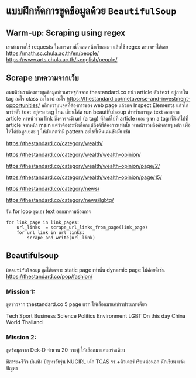 # แบบฝึกหัดการขูดข้อมูลด้วย `BeautifulSoup`

## Warm-up: Scraping using regex
เราสามารถใช้ requests ในการดาวน์โหลดหน้าเว็บลงมา แล้วใช้ regex ตรวจหาได้เลย
https://math.sc.chula.ac.th/en/people/
https://www.arts.chula.ac.th/~english/people/

## Scrape บทความจากเว็บ
สมมติว่าเราต้องการขูดข้อมูลข่าวเศรษฐกิจจาก thestandard.co
หน้า article ตัว text อยู่ภายใน tag อะไร class อะไร id อะไร
https://thestandard.co/metaverse-and-investment-opportunities/
คลิกขวาบนจุดที่ต้องการของ web page แล้วกด Inspect Elements แล้วไล่หาว่าตัว text อยู่ตรง tag ไหน 
เขียนโค้ด run beautifulsoup สำหรับการขูด text ออกจาก article
หาหน้ารวม link ซึ่งควรจะมี url (a tag) ที่ลิงค์ไปที่ article เยอะ ๆ 
หา a tag ที่ลิงค์ไปที่ article จากหน้า main แต่ว่าต้องระวังเลือกแต่ลิงค์ทีต้องการเท่านั้น 
หาหน้ารวมลิงค์หลายๆ หน้า เพื่อให้ได้ข้อมูลเยอะ ๆ ให้สังเกตว่ามี pattern อะไรที่เห็นเด่นชัดมั้ย เช่น

https://thestandard.co/category/wealth/

https://thestandard.co/category/wealth/wealth-opinion/

https://thestandard.co/category/wealth/wealth-opinion/page/2/

https://thestandard.co/category/wealth/wealth-opinion/page/15/

https://thestandard.co/category/news/

https://thestandard.co/category/news/lgbtq/

รัน for loop ขูดเอา text ออกมาตามต้องการ

	for link_page in link_pages: 
		url_links  = scrape_url_links_from_page(link_page)
		for url_link in url_links:
			scrape_and_write(url_link)


## Beautifulsoup 
`Beautifulsoup` ขูดได้เฉพาะ static page เท่านั้น dynamic page ไม่ค่อยดีเช่น https://thestandard.co/pop/fashion/
### Mission 1:
ขูดข่าวจาก thestandard.co 5 page แรก ให้เลือกมาแค่ข่าวประเภทเดียว

Tech
Sport
Business
Science
Politics
Environment
LGBT
On this day
China
World
Thailand


### Mission 2:
ขูดข้อมูลจาก Dek-D จำนวน 20 กระทู้ ให้เลือกมาแค่บอร์ดเดียว

มีสาระ+รีวิว
บันเทิง
ปัญหาวัยรุ่น
NUGIRL
เด็ก TCAS
รร.+ติวเตอร์
เรียนต่อนอก
นักเขียน
แจ้งปัญหา
